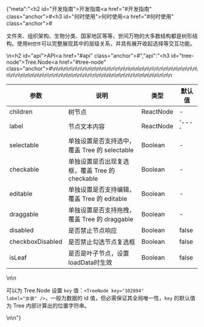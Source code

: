{"meta":"<h2 id=\"&#x5F00;&#x53D1;&#x6307;&#x5357;\">&#x5F00;&#x53D1;&#x6307;&#x5357;<a href=\"#&#x5F00;&#x53D1;&#x6307;&#x5357;\" class=\"anchor\">#</a></h2><h3 id=\"&#x4F55;&#x65F6;&#x4F7F;&#x7528;\">&#x4F55;&#x65F6;&#x4F7F;&#x7528;<a href=\"#&#x4F55;&#x65F6;&#x4F7F;&#x7528;\" class=\"anchor\">#</a></h3><p>&#x6587;&#x4EF6;&#x5939;&#x3001;&#x7EC4;&#x7EC7;&#x67B6;&#x6784;&#x3001;&#x751F;&#x7269;&#x5206;&#x7C7B;&#x3001;&#x56FD;&#x5BB6;&#x5730;&#x533A;&#x7B49;&#x7B49;&#xFF0C;&#x4E16;&#x95F4;&#x4E07;&#x7269;&#x7684;&#x5927;&#x591A;&#x6570;&#x7ED3;&#x6784;&#x90FD;&#x662F;&#x6811;&#x5F62;&#x7ED3;&#x6784;&#x3002;&#x4F7F;&#x7528;<code>&#x6811;&#x63A7;&#x4EF6;</code>&#x53EF;&#x4EE5;&#x5B8C;&#x6574;&#x5C55;&#x73B0;&#x5176;&#x4E2D;&#x7684;&#x5C42;&#x7EA7;&#x5173;&#x7CFB;&#xFF0C;&#x5E76;&#x5177;&#x6709;&#x5C55;&#x5F00;&#x6536;&#x8D77;&#x9009;&#x62E9;&#x7B49;&#x4EA4;&#x4E92;&#x529F;&#x80FD;&#x3002;</p>\n<h2 id=\"api\">API<a href=\"#api\" class=\"anchor\">#</a></h2>","api":"<h3 id=\"tree-node\">Tree.Node<a href=\"#tree-node\" class=\"anchor\">#</a></h3><table>\n<thead>\n<tr>\n<th>&#x53C2;&#x6570;</th>\n<th>&#x8BF4;&#x660E;</th>\n<th>&#x7C7B;&#x578B;</th>\n<th>&#x9ED8;&#x8BA4;&#x503C;</th>\n</tr>\n</thead>\n<tbody>\n<tr>\n<td>children</td>\n<td>&#x6811;&#x8282;&#x70B9;</td>\n<td>ReactNode</td>\n<td>-</td>\n</tr>\n<tr>\n<td>label</td>\n<td>&#x8282;&#x70B9;&#x6587;&#x672C;&#x5185;&#x5BB9;</td>\n<td>ReactNode</td>\n<td>&apos;---&apos;</td>\n</tr>\n<tr>\n<td>selectable</td>\n<td>&#x5355;&#x72EC;&#x8BBE;&#x7F6E;&#x662F;&#x5426;&#x652F;&#x6301;&#x9009;&#x4E2D;&#xFF0C;&#x8986;&#x76D6; Tree &#x7684; selectable</td>\n<td>Boolean</td>\n<td>-</td>\n</tr>\n<tr>\n<td>checkable</td>\n<td>&#x5355;&#x72EC;&#x8BBE;&#x7F6E;&#x662F;&#x5426;&#x51FA;&#x73B0;&#x590D;&#x9009;&#x6846;&#xFF0C;&#x8986;&#x76D6; Tree &#x7684; checkable</td>\n<td>Boolean</td>\n<td>-</td>\n</tr>\n<tr>\n<td>editable</td>\n<td>&#x5355;&#x72EC;&#x8BBE;&#x7F6E;&#x662F;&#x5426;&#x652F;&#x6301;&#x7F16;&#x8F91;&#xFF0C;&#x8986;&#x76D6; Tree &#x7684; editable</td>\n<td>Boolean</td>\n<td>-</td>\n</tr>\n<tr>\n<td>draggable</td>\n<td>&#x5355;&#x72EC;&#x8BBE;&#x7F6E;&#x662F;&#x5426;&#x652F;&#x6301;&#x62D6;&#x62FD;&#xFF0C;&#x8986;&#x76D6; Tree &#x7684; draggable</td>\n<td>Boolean</td>\n<td>-</td>\n</tr>\n<tr>\n<td>disabled</td>\n<td>&#x662F;&#x5426;&#x7981;&#x6B62;&#x8282;&#x70B9;&#x54CD;&#x5E94;</td>\n<td>Boolean</td>\n<td>false</td>\n</tr>\n<tr>\n<td>checkboxDisabled</td>\n<td>&#x662F;&#x5426;&#x7981;&#x6B62;&#x52FE;&#x9009;&#x8282;&#x70B9;&#x590D;&#x9009;&#x6846;</td>\n<td>Boolean</td>\n<td>false</td>\n</tr>\n<tr>\n<td>isLeaf</td>\n<td>&#x662F;&#x5426;&#x662F;&#x53F6;&#x5B50;&#x8282;&#x70B9;&#xFF0C;&#x8BBE;&#x7F6E;loadData&#x65F6;&#x751F;&#x6548;</td>\n<td>Boolean</td>\n<td>false</td>\n</tr>\n</tbody>\n</table>\n<!-- api-extra-start -->\n<p>&#x53EF;&#x4EE5;&#x4E3A; Tree.Node &#x8BBE;&#x7F6E; <code>key</code> &#x503C;&#xFF1A;<code>&lt;TreeNode key=&quot;102894&quot; label=&quot;&#x5973;&#x88C5;&quot; /&gt;</code>&#xFF0C;&#x4E00;&#x822C;&#x4E3A;&#x6570;&#x636E;&#x7684; id &#x503C;&#xFF0C;&#x4F46;&#x5FC5;&#x9700;&#x4FDD;&#x8BC1;&#x5176;&#x5168;&#x5C40;&#x552F;&#x4E00;&#x6027;&#xFF0C;<code>key</code> &#x7684;&#x9ED8;&#x8BA4;&#x503C;&#x4E3A; Tree &#x5185;&#x90E8;&#x8BA1;&#x7B97;&#x51FA;&#x7684;&#x4F4D;&#x7F6E;&#x5B57;&#x7B26;&#x4E32;&#x3002;</p>\n<!-- api-extra-end -->\n"}